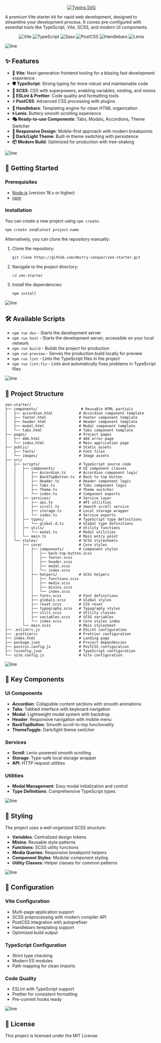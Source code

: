 <div align="center">

[![Typing SVG](https://readme-typing-svg.demolab.com?font=Fira+Code&weight=700&size=25&duration=4000&pause=500&color=05F7C3&center=true&vCenter=true&width=700&lines=Zen+Starter;Stop+worrying+about+setup,+just+code)](https://git.io/typing-svg)

</div>

A premium Vite starter kit for rapid web development, designed to streamline your development process. It comes pre-configured with essential tools like TypeScript, Vite, SCSS, and modern UI components.

<p align="center">
  <img src="https://img.shields.io/badge/Vite-646CFF?style=for-the-badge&logo=vite&logoColor=white" alt="Vite"/>
  <img src="https://img.shields.io/badge/TypeScript-3178C6?style=for-the-badge&logo=typescript&logoColor=white" alt="TypeScript"/>
  <img src="https://img.shields.io/badge/Sass-CC6699?style=for-the-badge&logo=sass&logoColor=white" alt="Sass"/>
  <img src="https://img.shields.io/badge/PostCSS-DD3A0A?style=for-the-badge&logo=postcss&logoColor=white" alt="PostCSS"/>
  <img src="https://img.shields.io/badge/Handlebars.js-f0772b?style=for-the-badge&logo=handlebars.js&logoColor=white" alt="Handlebars"/>
  <img src="https://img.shields.io/badge/Lenis-000000?style=for-the-badge&logo=lenis&logoColor=white" alt="Lenis"/>
</p>

<img src="https://user-images.githubusercontent.com/73097560/115834477-dbab4500-a447-11eb-908a-139a6edaec5c.gif" alt="line" />

## ✨ Features

- **🚀 Vite**: Next-generation frontend tooling for a blazing fast development experience
- **🛡️ TypeScript**: Strong typing for more robust and maintainable code
- **🎨 SCSS**: CSS with superpowers, enabling variables, nesting, and mixins
- **🔧 ESLint & Prettier**: Code quality and formatting tools
- **⚡ PostCSS**: Advanced CSS processing with plugins
- **📝 Handlebars**: Templating engine for clean HTML organization
- **🌀 Lenis**: Buttery smooth scrolling experience
- **🎭 Ready-to-use Components**: Tabs, Modals, Accordions, Theme Switcher
- **📱 Responsive Design**: Mobile-first approach with modern breakpoints
- **🌙 Dark/Light Theme**: Built-in theme switching with persistence
- **📦 Modern Build**: Optimized for production with tree-shaking

<img src="https://user-images.githubusercontent.com/73097560/115834477-dbab4500-a447-11eb-908a-139a6edaec5c.gif" alt="line" />

## 🚀 Getting Started

### Prerequisites

- [Node.js](https://nodejs.org/) (version 18.x or higher)
- [npm](https://www.npmjs.com/)

### Installation

You can create a new project using `npm create`:
```bash
npm create zen@latest project-name
```

Alternatively, you can clone the repository manually:

1.  Clone the repository:
    ```bash
    git clone https://github.com/dmitry-conquer/zen-starter.git
    ```
2.  Navigate to the project directory:
    ```bash
    cd zen-starter
    ```
3.  Install the dependencies:
    ```bash
    npm install
    ```

<img src="https://user-images.githubusercontent.com/73097560/115834477-dbab4500-a447-11eb-908a-139a6edaec5c.gif" alt="line" />

## 🛠️ Available Scripts

- `npm run dev` - Starts the development server
- `npm run host` - Starts the development server, accessible on your local network
- `npm run build` - Builds the project for production
- `npm run preview` - Serves the production build locally for preview
- `npm run lint` - Lints the TypeScript files in the project
- `npm run lint:fix` - Lints and automatically fixes problems in TypeScript files

<img src="https://user-images.githubusercontent.com/73097560/115834477-dbab4500-a447-11eb-908a-139a6edaec5c.gif" alt="line" />

## 📁 Project Structure

```
zen-starter/
├── components/                    # Reusable HTML partials
│   ├── accordion.html            # Accordion component template
│   ├── footer.html               # Footer component template
│   ├── header.html               # Header component template
│   ├── modal.html                # Modal component template
│   └── tabs.html                 # Tabs component template
├── pages/                        # Project pages
│   ├── 404.html                  # 404 error page
│   └── index.html                # Main application page
├── public/                       # Static assets
│   ├── fonts/                    # Font files
│   └── images/                   # Image assets
├── src/
│   ├── scripts/                  # TypeScript source code
│   │   ├── components/           # UI component classes
│   │   │   ├── Accordion.ts      # Accordion component logic
│   │   │   ├── BackTopButton.ts  # Back to top button
│   │   │   ├── Header.ts         # Header component logic
│   │   │   ├── Tabs.ts           # Tabs component logic
│   │   │   ├── Theme.ts          # Theme switcher
│   │   │   └── index.ts          # Component exports
│   │   ├── services/             # Service layer
│   │   │   ├── api.ts            # API utilities
│   │   │   ├── scroll.ts         # Smooth scroll service
│   │   │   ├── storage.ts        # Local storage wrapper
│   │   │   └── index.ts          # Service exports
│   │   ├── types/                # TypeScript type definitions
│   │   │   └── global.d.ts       # Global type definitions
│   │   ├── utils/                # Utility functions
│   │   │   └── modal.ts          # Modal utilities
│   │   └── main.ts               # Main entry point
│   └── styles/                   # SCSS stylesheets
│       ├── core/                 # Core styles
│       │   ├── components/       # Component styles
│       │   │   ├── back-top-button.scss
│       │   │   ├── footer.scss
│       │   │   ├── header.scss
│       │   │   ├── modal.scss
│       │   │   └── index.scss
│       │   ├── helpers/          # SCSS helpers
│       │   │   ├── functions.scss
│       │   │   ├── media.scss
│       │   │   ├── mixins.scss
│       │   │   └── index.scss
│       │   ├── fonts.scss        # Font definitions
│       │   ├── globals.scss      # Global styles
│       │   ├── reset.scss        # CSS reset
│       │   ├── typography.scss   # Typography styles
│       │   ├── utils.scss        # Utility classes
│       │   ├── variables.scss    # SCSS variables
│       │   └── index.scss        # Core styles index
│       └── main.scss             # Main stylesheet
├── .eslintrc.js                  # ESLint configuration
├── .prettierrc                   # Prettier configuration
├── index.html                    # Landing page
├── package.json                  # Project dependencies
├── postcss.config.js             # PostCSS configuration
├── tsconfig.json                 # TypeScript configuration
└── vite.config.js                # Vite configuration
```

<img src="https://user-images.githubusercontent.com/73097560/115834477-dbab4500-a447-11eb-908a-139a6edaec5c.gif" alt="line" />

## 🎯 Key Components

### UI Components
- **Accordion**: Collapsible content sections with smooth animations
- **Tabs**: Tabbed interface with keyboard navigation
- **Modal**: Lightweight modal system with backdrop
- **Header**: Responsive navigation with mobile menu
- **BackTopButton**: Smooth scroll-to-top functionality
- **ThemeToggle**: Dark/light theme switcher

### Services
- **Scroll**: Lenis-powered smooth scrolling
- **Storage**: Type-safe local storage wrapper
- **API**: HTTP request utilities

### Utilities
- **Modal Management**: Easy modal initialization and control
- **Type Definitions**: Comprehensive TypeScript types

<img src="https://user-images.githubusercontent.com/73097560/115834477-dbab4500-a447-11eb-908a-139a6edaec5c.gif" alt="line" />

## 🎨 Styling

The project uses a well-organized SCSS structure:

- **Variables**: Centralized design tokens
- **Mixins**: Reusable style patterns
- **Functions**: SCSS utility functions
- **Media Queries**: Responsive breakpoint helpers
- **Component Styles**: Modular component styling
- **Utility Classes**: Helper classes for common patterns

<img src="https://user-images.githubusercontent.com/73097560/115834477-dbab4500-a447-11eb-908a-139a6edaec5c.gif" alt="line" />

## 🔧 Configuration

### Vite Configuration
- Multi-page application support
- SCSS preprocessing with modern compiler API
- PostCSS integration with autoprefixer
- Handlebars templating support
- Optimized build output

### TypeScript Configuration
- Strict type checking
- Modern ES modules
- Path mapping for clean imports

### Code Quality
- ESLint with TypeScript support
- Prettier for consistent formatting
- Pre-commit hooks ready

<img src="https://user-images.githubusercontent.com/73097560/115834477-dbab4500-a447-11eb-908a-139a6edaec5c.gif" alt="line" />

## 📝 License

This project is licensed under the MIT License.